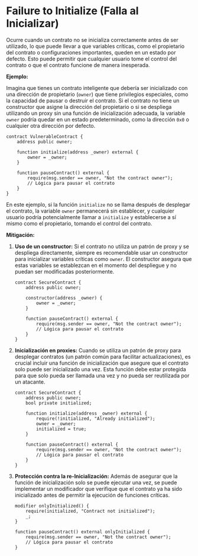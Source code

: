 # Failure to Initialize (Falla al Inicializar)

Ocurre cuando un contrato no se inicializa correctamente antes de ser utilizado, lo que puede llevar a que variables críticas, como el propietario del contrato o configuraciones importantes, queden en un estado por defecto. Esto puede permitir que cualquier usuario tome el control del contrato o que el contrato funcione de manera inesperada.

**Ejemplo:**

Imagina que tienes un contrato inteligente que debería ser inicializado con una dirección de propietario (`owner`) que tiene privilegios especiales, como la capacidad de pausar o destruir el contrato. Si el contrato no tiene un constructor que asigne la dirección del propietario o si se despliega utilizando un proxy sin una función de inicialización adecuada, la variable `owner` podría quedar en un estado predeterminado, como la dirección `0x0` o cualquier otra dirección por defecto.

```solidity
contract VulnerableContract {
    address public owner;

    function initialize(address _owner) external {
        owner = _owner;
    }

    function pauseContract() external {
        require(msg.sender == owner, "Not the contract owner");
        // Lógica para pausar el contrato
    }
}
```

En este ejemplo, si la función `initialize` no se llama después de desplegar el contrato, la variable `owner` permanecerá sin establecer, y cualquier usuario podría potencialmente llamar a `initialize` y establecerse a sí mismo como el propietario, tomando el control del contrato.

**Mitigación:**

1.  **Uso de un constructor:** Si el contrato no utiliza un patrón de proxy y se despliega directamente, siempre es recomendable usar un constructor para inicializar variables críticas como `owner`. El constructor asegura que estas variables se establezcan en el momento del despliegue y no puedan ser modificadas posteriormente.

    ```solidity
    contract SecureContract {
        address public owner;

        constructor(address _owner) {
            owner = _owner;
        }

        function pauseContract() external {
            require(msg.sender == owner, "Not the contract owner");
            // Lógica para pausar el contrato
        }
    }
    ```
2.  **Inicialización en proxies:** Cuando se utiliza un patrón de proxy para desplegar contratos (un patrón común para facilitar actualizaciones), es crucial incluir una función de inicialización que asegure que el contrato solo puede ser inicializado una vez. Esta función debe estar protegida para que solo pueda ser llamada una vez y no pueda ser reutilizada por un atacante.

    ```solidity
    contract SecureContract {
        address public owner;
        bool private initialized;

        function initialize(address _owner) external {
            require(!initialized, "Already initialized");
            owner = _owner;
            initialized = true;
        }

        function pauseContract() external {
            require(msg.sender == owner, "Not the contract owner");
            // Lógica para pausar el contrato
        }
    }
    ```
3.  **Protección contra la re-Inicialización:** Además de asegurar que la función de inicialización solo se puede ejecutar una vez, se puede implementar un modificador que verifique que el contrato ya ha sido inicializado antes de permitir la ejecución de funciones críticas.

    ```solidity
    modifier onlyInitialized() {
        require(initialized, "Contract not initialized");
        _;
    }

    function pauseContract() external onlyInitialized {
        require(msg.sender == owner, "Not the contract owner");
        // Lógica para pausar el contrato
    }
    ```

